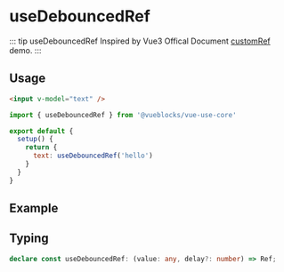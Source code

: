 # useDebouncedRef

::: tip useDebouncedRef
Inspired by Vue3 Offical Document [customRef](https://v3.cn.vuejs.org/api/refs-api.html#customref) demo.
:::

## Usage

```html
<input v-model="text" />
```

```js
import { useDebouncedRef } from '@vueblocks/vue-use-core'

export default {
  setup() {
    return {
      text: useDebouncedRef('hello')
    }
  }
}
```

## Example

<ClientOnly>
  <UseDebouncedRef />
</ClientOnly>

## Typing

```ts
declare const useDebouncedRef: (value: any, delay?: number) => Ref;
```

